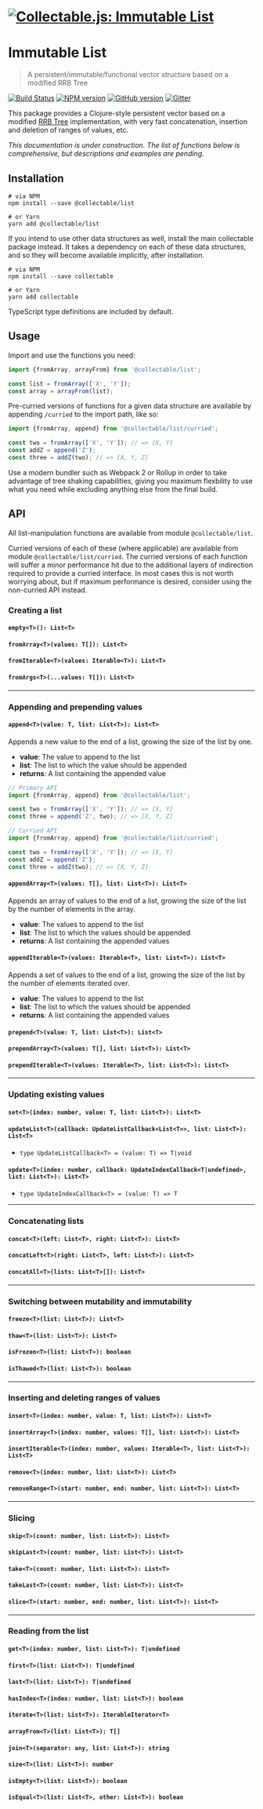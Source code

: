 # [![Collectable.js: Immutable List](https://github.com/frptools/collectable/raw/master/.assets/logo.png)](https://github.com/frptools/collectable)

# Immutable List

> A persistent/immutable/functional vector structure based on a modified RRB Tree

[![Build Status](https://travis-ci.org/frptools/collectable.svg?branch=master)](https://travis-ci.org/frptools/collectable)
[![NPM version](https://badge.fury.io/js/%40collectable%2Flist.svg)](http://badge.fury.io/js/%40collectable%2Flist)
[![GitHub version](https://badge.fury.io/gh/frptools%2Fcollectable.svg)](https://badge.fury.io/gh/frptools%2Fcollectable)
[![Gitter](https://badges.gitter.im/gitterHQ/gitter.svg)](https://gitter.im/FRPTools/Lobby)

This package provides a Clojure-style persistent vector based on a modified [RRB Tree](https://infoscience.epfl.ch/record/169879/files/RMTrees.pdf) implementation, with very fast concatenation, insertion and deletion of ranges of values, etc.

*This documentation is under construction. The list of functions below is comprehensive, but descriptions and examples are pending.*

## Installation

```
# via NPM
npm install --save @collectable/list

# or Yarn
yarn add @collectable/list
```

If you intend to use other data structures as well, install the main collectable package instead. It takes a dependency on each of these data structures, and so they will become available implicitly, after installation.

```
# via NPM
npm install --save collectable

# or Yarn
yarn add collectable
```

TypeScript type definitions are included by default.

## Usage

Import and use the functions you need:

```js
import {fromArray, arrayFrom} from '@collectable/list';

const list = fromArray(['X', 'Y']);
const array = arrayFrom(list);
```

Pre-curried versions of functions for a given data structure are available by appending `/curried` to the import path, like so:

```ts
import {fromArray, append} from '@collectable/list/curried';

const two = fromArray(['X', 'Y']); // => [X, Y]
const addZ = append('Z');
const three = addZ(two); // => [X, Y, Z]
```

Use a modern bundler such as Webpack 2 or Rollup in order to take advantage of tree shaking capabilities, giving you maximum flexbility to use what you need while excluding anything else from the final build.

## API

All list-manipulation functions are available from module `@collectable/list`.

Curried versions of each of these (where applicable) are available from module `@collectable/list/curried`. The curried versions of each function will suffer a minor performance hit due to the additional layers of indirection required to provide a curried interface. In most cases this is not worth worrying about, but if maximum performance is desired, consider using the non-curried API instead.

### Creating a list

#### `empty<T>(): List<T>`

#### `fromArray<T>(values: T[]): List<T>`

#### `fromIterable<T>(values: Iterable<T>): List<T>`

#### `fromArgs<T>(...values: T[]): List<T>`

--------------------------------------------------------------------------------

### Appending and prepending values

#### `append<T>(value: T, list: List<T>): List<T>`

Appends a new value to the end of a list, growing the size of the list by one.

- **value**: The value to append to the list
- **list**: The list to which the value should be appended
- **returns**: A list containing the appended value

```ts
// Primary API
import {fromArray, append} from '@collectable/list';

const two = fromArray(['X', 'Y']); // => [X, Y]
const three = append('Z', two); // => [X, Y, Z]
```

```ts
// Curried API
import {fromArray, append} from '@collectable/list/curried';

const two = fromArray(['X', 'Y']); // => [X, Y]
const addZ = append('Z');
const three = addZ(two); // => [X, Y, Z]
```

#### `appendArray<T>(values: T[], list: List<T>): List<T>`

Appends an array of values to the end of a list, growing the size of the list by the number of
elements in the array.

- **value**: The values to append to the list
- **list**: The list to which the values should be appended
- **returns**: A list containing the appended values

#### `appendIterable<T>(values: Iterable<T>, list: List<T>): List<T>`

Appends a set of values to the end of a list, growing the size of the list by the number of
elements iterated over.

- **value**: The values to append to the list
- **list**: The list to which the values should be appended
- **returns**: A list containing the appended values

#### `prepend<T>(value: T, list: List<T>): List<T>`

#### `prependArray<T>(values: T[], list: List<T>): List<T>`

#### `prependIterable<T>(values: Iterable<T>, list: List<T>): List<T>`

--------------------------------------------------------------------------------

### Updating existing values

#### `set<T>(index: number, value: T, list: List<T>): List<T>`

#### `updateList<T>(callback: UpdateListCallback<List<T>>, list: List<T>): List<T>`

* `type UpdateListCallback<T> = (value: T) => T|void`

#### `update<T>(index: number, callback: UpdateIndexCallback<T|undefined>, list: List<T>): List<T>`

* `type UpdateIndexCallback<T> = (value: T) => T`
--------------------------------------------------------------------------------

### Concatenating lists

#### `concat<T>(left: List<T>, right: List<T>): List<T>`

#### `concatLeft<T>(right: List<T>, left: List<T>): List<T>`

#### `concatAll<T>(lists: List<T>[]): List<T>`

--------------------------------------------------------------------------------

### Switching between mutability and immutability

#### `freeze<T>(list: List<T>): List<T>`

#### `thaw<T>(list: List<T>): List<T>`

#### `isFrozen<T>(list: List<T>): boolean`

#### `isThawed<T>(list: List<T>): boolean`

--------------------------------------------------------------------------------

### Inserting and deleting ranges of values

#### `insert<T>(index: number, value: T, list: List<T>): List<T>`

#### `insertArray<T>(index: number, values: T[], list: List<T>): List<T>`

#### `insertIterable<T>(index: number, values: Iterable<T>, list: List<T>): List<T>`

#### `remove<T>(index: number, list: List<T>): List<T>`

#### `removeRange<T>(start: number, end: number, list: List<T>): List<T>`

--------------------------------------------------------------------------------

### Slicing

#### `skip<T>(count: number, list: List<T>): List<T>`

#### `skipLast<T>(count: number, list: List<T>): List<T>`

#### `take<T>(count: number, list: List<T>): List<T>`

#### `takeLast<T>(count: number, list: List<T>): List<T>`

#### `slice<T>(start: number, end: number, list: List<T>): List<T>`

--------------------------------------------------------------------------------

### Reading from the list

#### `get<T>(index: number, list: List<T>): T|undefined`

#### `first<T>(list: List<T>): T|undefined`

#### `last<T>(list: List<T>): T|undefined`

#### `hasIndex<T>(index: number, list: List<T>): boolean`

#### `iterate<T>(list: List<T>): IterableIterator<T>`

#### `arrayFrom<T>(list: List<T>): T[]`

#### `join<T>(separator: any, list: List<T>): string`

#### `size<T>(list: List<T>): number`

#### `isEmpty<T>(list: List<T>): boolean`

#### `isEqual<T>(list: List<T>, other: List<T>): boolean`
